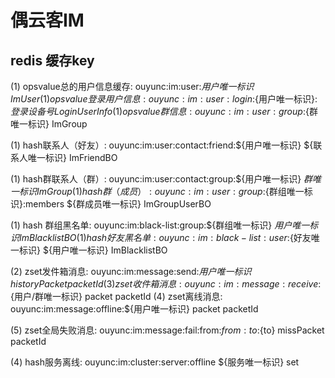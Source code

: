 # 偶云客IM
## redis 缓存key  
(1) opsvalue总的用户信息缓存:     ouyunc:im:user:${用户唯一标识}                         ImUser
(1) opsvalue登录用户信息:     ouyunc:im:user:login:${用户唯一标识}:${登录设备号}             LoginUserInfo
(1) opsvalue群信息:     ouyunc:im:user:group:${群唯一标识}                   ImGroup

(1) hash联系人（好友）:    ouyunc:im:user:contact:friend:${用户唯一标识}              ${联系人唯一标识}    ImFriendBO           

(1) hash群联系人（群）:    ouyunc:im:user:contact:group:${用户唯一标识}              ${群唯一标识}    ImGroup
(1) hash群（成员）:       ouyunc:im:user:group:${群组唯一标识}:members        ${群成员唯一标识}    ImGroupUserBO

(1) hash 群组黑名单:    ouyunc:im:black-list:group:${群组唯一标识}              ${用户唯一标识}    ImBlacklistBO
(1) hash 好友黑名单:    ouyunc:im:black-list:user:${好友唯一标识}              ${用户唯一标识}    ImBlacklistBO



(2) zset发件箱消息:   ouyunc:im:message:send:${用户唯一标识}                historyPacket     packetId
(3) zset收件箱消息:   ouyunc:im:message:receive:${用户/群唯一标识}             packet            packetId
(4) zset离线消息:   ouyunc:im:message:offline:${用户唯一标识}               packet            packetId

(5) zset全局失败消息:     ouyunc:im:message:fail:from:${from}:to:${to}            missPacket            packetId


(4) hash服务离线:   ouyunc:im:cluster:server:offline                  ${服务唯一标识}     set<String>

